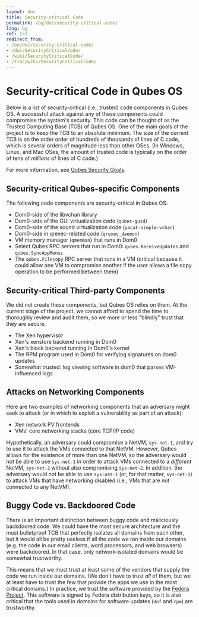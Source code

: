 ```yaml
---
layout: doc
title: Security-critical Code
permalink: /bg/doc/security-critical-code/
lang: bg
ref: 157
redirect_from:
- /en/doc/security-critical-code/
- /doc/SecurityCriticalCode/
- /wiki/SecurityCriticalCode/
- /trac/wiki/SecurityCriticalCode/
---
```


Security-critical Code in Qubes OS
==================================

Below is a list of security-critical (i.e., trusted) code components in Qubes OS.
A successful attack against any of these components could compromise the system's security.
This code can be thought of as the Trusted Computing Base (TCB) of Qubes OS.
One of the main goals of the project is to keep the TCB to an absolute minimum.
The size of the current TCB is on the order order of hundreds of thousands of lines of C code, which is several orders of magnitude less than other OSes.
(In Windows, Linux, and Mac OSes, the amount of trusted code is typically on the order of tens of *millions* of lines of C code.)

For more information, see [Qubes Security Goals].


Security-critical Qubes-specific Components
-------------------------------------------

The following code components are security-critical in Qubes OS:

 - Dom0-side of the libvchan library
 - Dom0-side of the GUI virtualization code (`qubes-guid`)
 - Dom0-side of the sound virtualization code (`pacat-simple-vchan`)
 - Dom0-side in qrexec-related code (`qrexec_daemon`)
 - VM memory manager (`qmemman`) that runs in Dom0
 - Select Qubes RPC servers that run in Dom0: `qubes.ReceiveUpdates` and `qubes.SyncAppMenus`
 - The `qubes.Filecopy` RPC server that runs in a VM (critical because it could allow one VM to compromise another if the user allows a file copy operation to be performed between them)


Security-critical Third-party Components
----------------------------------------

We did not create these components, but Qubes OS relies on them.
At the current stage of the project, we cannot afford to spend the time to thoroughly review and audit them, so we more or less "blindly" trust that they are secure.

 - The Xen hypervisor
 - Xen's xenstore backend running in Dom0
 - Xen's block backend running in Dom0's kernel
 - The RPM program used in Dom0 for verifying signatures on dom0 updates
 - Somewhat trusted: log viewing software in dom0 that parses VM-influenced logs


Attacks on Networking Components
--------------------------------

Here are two examples of networking components that an adversary might seek to attack (or in which to exploit a vulnerability as part of an attack):

 - Xen network PV frontends
 - VMs' core networking stacks (core TCP/IP code)

Hypothetically, an adversary could compromise a NetVM, `sys-net-1`, and try to use it to attack the VMs connected to that NetVM.
However, Qubes allows for the existence of more than one NetVM, so the adversary would not be able to use `sys-net-1` in order to attack VMs connected to a *different* NetVM, `sys-net-2` without also compromising `sys-net-2`.
In addition, the adversary would not be able to use `sys-net-1` (or, for that matter, `sys-net-2`) to attack VMs that have networking disabled (i.e., VMs that are not connected to any NetVM).


Buggy Code vs. Backdoored Code
------------------------------

There is an important distinction between buggy code and maliciously backdoored code.
We could have the most secure architecture and the most bulletproof TCB that perfectly isolates all domains from each other, but it would all be pretty useless if all the code we ran inside our domains (e.g. the code in our email clients, word processors, and web browsers) were backdoored.
In that case, only network-isolated domains would be somewhat trustworthy.

This means that we must trust at least some of the vendors that supply the code we run inside our domains.
(We don't have to trust *all* of them, but we at least have to trust the few that provide the apps we use in the most critical domains.)
In practice, we trust the software provided by the [Fedora Project].
This software is signed by Fedora distribution keys, so it is also critical that the tools used in domains for software updates (`dnf` and `rpm`) are trustworthy.


[Qubes Security Goals]: /bg/security/goals/
[Fedora Project]: https://getfedora.org/
[Understanding and Preventing Data Leaks]: /bg/doc/data-leaks/

